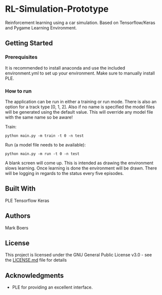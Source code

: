 # RL-Simulation-Prototype

Reinforcement learning using a car simulation. Based on Tensorflow/Keras and Pygame Learning Environment.

## Getting Started

### Prerequisites

It is recommended to install anaconda and use the included environment.yml to set up your environment. Make sure to manually install PLE.

### How to run

The application can be run in either a training or run mode. There is also an option for a track type [0, 1, 2]. Also if no name is specified the model files will be generated using the default value. This will override any model file with the same name so be aware!

Train:
```
python main.py -m train -t 0 -n test
```

Run (a model file needs to be available):
```
python main.py -m run -t 0 -n test
```

A blank screen will come up. This is intended as drawing the environment slows learning. Once learning is done the environment will be drawn. There will be logging in regards to the status every five episodes.

## Built With

PLE
Tensorflow
Keras

## Authors

Mark Boers

## License

This project is licensed under the GNU General Public License v3.0 - see the [LICENSE.md](LICENSE.md) file for details

## Acknowledgments

* PLE for providing an excellent interface.
